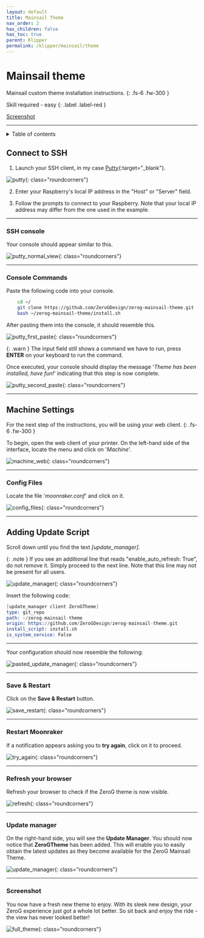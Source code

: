 ```yaml
---
layout: default
title: Mainsail Theme
nav_order: 2
has_children: false
has_toc: true
parent: Klipper
permalink: /klipper/mainsail/theme
---
```


# Mainsail theme

Mainsail custom theme installation instructions.
{: .fs-6 .fw-300 }

Skill required - easy
{: .label .label-red }

[Screenshot](#screenshot)

---

<details closed markdown="block">
  <summary>
    Table of contents
  </summary>
1. TOC
{:toc}
</details>


## Connect to SSH

1) Launch your SSH client, in my case [Putty](https://www.putty.org/){:target="_blank"}.

![putty](../../assets/images/howto/theme/step1.png){: class="roundcorners"}

2) Enter your Raspberry's local IP address in the "Host" or "Server" field.

3) Follow the prompts to connect to your Raspberry. Note that your local IP address may differ from the one used in the example.

---

### SSH console

Your console should appear similar to this.

![putty_normal_view](../../assets/images/howto/theme/step2.png){: class="roundcorners"}

---

### Console Commands

Paste the following code into your console.

```bash
    cd ~/
    git clone https://github.com/ZeroGDesign/zerog-mainsail-theme.git
    bash ~/zerog-mainsail-theme/install.sh
```

After pasting them into the console, it should resemble this.

![putty_first_paste](../../assets/images/howto/theme/step3.png){: class="roundcorners"}


{: .warn }
The input field still shows a command we have to run, press **ENTER** on your keyboard to run the command.

Once executed, your console should display the message  '*Theme has been installed, have fun!*' indicating that this step is now complete.

![putty_second_paste](../../assets/images/howto/theme/step4.png){: class="roundcorners"}

---

## Machine Settings

For the next step of the instructions, you will be using your web client.
{: .fs-6 .fw-300 }

To begin, open the web client of your printer. On the left-hand side of the interface, locate the menu and click on '*Machine*'.

![machine_web](../../assets/images/howto/theme/step5.png){: class="roundcorners"}

---

### Config Files

Locate the file '*moonraker.conf*' and click on it.

![config_files](../../assets/images/howto/theme/step6.png){: class="roundcorners"}

---

## Adding Update Script

Scroll down until you find the text *[update_manager]*.

{: .note }
If you see an additional line that reads "enable_auto_refresh: True", do not remove it. Simply proceed to the next line. Note that this line may not be present for all users.

![update_manager](../../assets/images/howto/theme/step7.png){: class="roundcorners"}

Insert the following code:

```s
[update_manager client ZeroGTheme]
type: git_repo
path: ~/zerog-mainsail-theme
origin: https://github.com/ZeroGDesign/zerog-mainsail-theme.git
install_script: install.sh
is_system_service: False
```

---

Your configuration should now resemble the following:

![pasted_update_manager](../../assets/images/howto/theme/step8.png){: class="roundcorners"}

---

### Save & Restart

Click on the **Save & Restart** button.

![save_restart](../../assets/images/howto/theme/step9.png){: class="roundcorners"}

---

### Restart Moonraker

If a notification appears asking you to **try again**, click on it to proceed.

![try_again](../../assets/images/howto/theme/step10.png){: class="roundcorners"}

---

### Refresh your browser

Refresh your browser to check if the ZeroG theme is now visible.

![refresh](../../assets/images/howto/theme/step11.png){: class="roundcorners"}

---

### Update manager

On the right-hand side, you will see the **Update Manager**. You should now notice that **ZeroGTheme** has been added. This will enable you to easily obtain the latest updates as they become available for the ZeroG Mainsail Theme.

![update_manager](../../assets/images/howto/theme/step12.png){: class="roundcorners"}

---

### Screenshot

You now have a fresh new theme to enjoy. With its sleek new design, your ZeroG experience just got a whole lot better. So sit back and enjoy the ride - the view has never looked better!

![full_theme](../../assets/images/howto/theme/step13.png){: class="roundcorners"}
